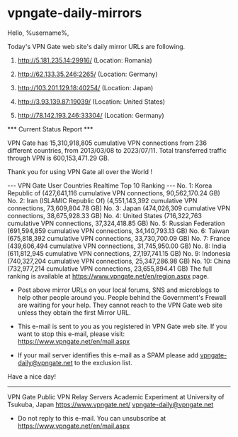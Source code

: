# vpngate-daily-mirrors

Hello, %username%,

Today's VPN Gate web site's daily mirror URLs are following.

1. http://5.181.235.14:29916/
   (Location: Romania)

2. http://62.133.35.246:2265/
   (Location: Germany)

3. http://103.201.129.18:40254/
   (Location: Japan)

4. http://3.93.139.87:19039/
   (Location: United States)

5. http://78.142.193.246:33304/
   (Location: Germany)


*** Current Status Report ***

VPN Gate has 15,310,918,805 cumulative VPN connections from 236 different countries, from 2013/03/08 to 2023/07/11.
Total transferred traffic through VPN is 600,153,471.29 GB.

Thank you for using VPN Gate all over the World !


--- VPN Gate User Countries Realtime Top 10 Ranking ---
No. 1: Korea Republic of (427,641,116 cumulative VPN connections, 90,562,170.24 GB)
No. 2: Iran (ISLAMIC Republic Of) (4,551,143,392 cumulative VPN connections, 73,609,804.78 GB)
No. 3: Japan (474,026,309 cumulative VPN connections, 38,675,928.33 GB)
No. 4: United States (716,322,763 cumulative VPN connections, 37,324,418.85 GB)
No. 5: Russian Federation (691,594,859 cumulative VPN connections, 34,140,793.13 GB)
No. 6: Taiwan (675,818,392 cumulative VPN connections, 33,730,700.09 GB)
No. 7: France (439,606,494 cumulative VPN connections, 31,745,950.00 GB)
No. 8: India (611,812,945 cumulative VPN connections, 27,197,741.15 GB)
No. 9: Indonesia (740,327,204 cumulative VPN connections, 25,347,286.98 GB)
No. 10: China (732,977,214 cumulative VPN connections, 23,655,894.41 GB)
The full ranking is available at https://www.vpngate.net/en/region.aspx page.


* Post above mirror URLs on your local forums, SNS and microblogs
  to help other people around you.
  People behind the Government's Frewall are waiting for your help.
  They cannot reach to the VPN Gate web site
  unless they obtain the first Mirror URL.

* This e-mail is sent to you as you registered in VPN Gate web site.
  If you want to stop this e-mail, please visit:
  https://www.vpngate.net/en/mail.aspx

* If your mail server identifies this e-mail as a SPAM
  please add vpngate-daily@vpngate.net to the exclusion list.

Have a nice day!

------------------------------------------------------
VPN Gate Public VPN Relay Servers
Academic Experiment at University of Tsukuba, Japan
https://www.vpngate.net/
vpngate-daily@vpngate.net
* Do not reply to this e-mail.
  You can unsubscribe at https://www.vpngate.net/en/mail.aspx


